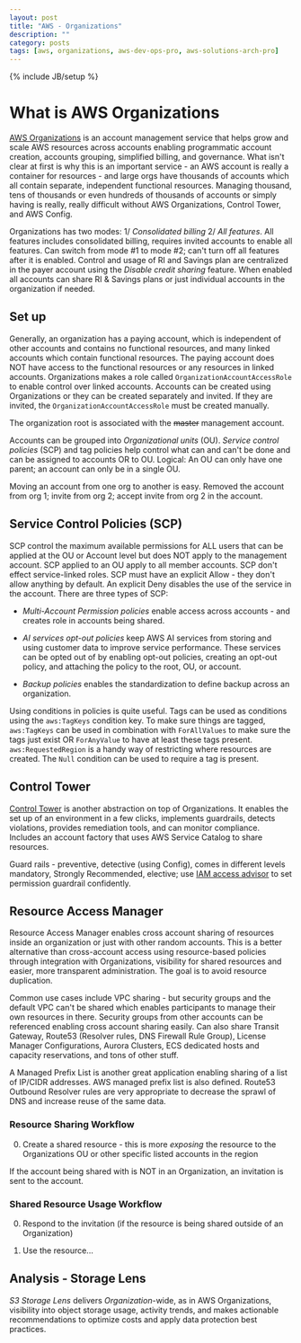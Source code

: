 ```yaml
---
layout: post
title: "AWS - Organizations"
description: ""
category: posts
tags: [aws, organizations, aws-dev-ops-pro, aws-solutions-arch-pro]
---
```

{% include JB/setup %}

# What is AWS Organizations
[AWS Organizations](https://aws.amazon.com/organizations/) is an account management service that helps grow and scale AWS resources across accounts enabling programmatic account creation, accounts grouping, simplified billing, and governance. What isn't clear at first is why this is an important service - an AWS account is really a container for resources - and large orgs have thousands of accounts which all contain separate, independent functional resources. Managing thousand, tens of thousands or even hundreds of thousands of accounts or simply having is really, really difficult without AWS Organizations, Control Tower, and AWS Config. 

Organizations has two modes: 1/ _Consolidated billing_ 2/ _All features_. All features includes consolidated billing, requires invited accounts to enable all features. Can switch from mode #1 to mode #2; can't turn off all features after it is enabled. Control and usage of RI and Savings plan are centralized in the payer account using the _Disable credit sharing_ feature. When enabled all accounts can share RI &amp; Savings plans or just individual accounts in the organization if needed. 

## Set up
Generally, an organization has a paying account, which is independent of other accounts and contains no functional resources, and many linked accounts which contain functional resources. The paying account does NOT have access to the functional resources or any resources in linked accounts. Organizations makes a role called `OrganizationAccountAccessRole` to enable control over linked accounts. Accounts can be created using Organizations or they can be created separately and invited. If they are invited, the `OrganizationAccountAccessRole` must be created manually.

The organization root is associated with the ~~master~~ management account. 

Accounts can be grouped into _Organizational units_ (OU). _Service control policies_ (SCP) and tag policies help control what can and can't be done and can be assigned to accounts OR to OU. Logical: An OU can only have one parent; an account can only be in a single OU.

Moving an account from one org to another is easy. Removed the account from org 1; invite from org 2; accept invite from org 2 in the account.

## Service Control Policies (SCP)
SCP control the maximum available permissions for ALL users that can be applied at the OU or Account level but does NOT apply to the management account. SCP applied to an OU apply to all member accounts. SCP don't effect service-linked roles. SCP must have an explicit Allow - they don't allow anything by default. An explicit Deny disables the use of the service in the account. There are three types of SCP:

- _Multi-Account Permission policies_ enable access across accounts - and creates role in accounts being shared.

- _AI services opt-out policies_ keep AWS AI services from storing and using customer data to improve service performance. These services can be opted out of by enabling opt-out policies, creating an opt-out policy, and attaching the policy to the root, OU, or account.

- _Backup policies_ enables the standardization to define backup across an organization.

Using conditions in policies is quite useful. Tags can be used as conditions using the `aws:TagKeys` condition key. To make sure things are tagged, `aws:TagKeys` can be used in combination with `ForAllValues` to make sure the tags just exist OR `ForAnyValue` to have at least these tags present. `aws:RequestedRegion` is a handy way of restricting where resources are created. The `Null` condition can be used to require a tag is present. 

## Control Tower
[Control Tower](https://docs.aws.amazon.com/controltower/latest/userguide/what-is-control-tower.html) is another abstraction on top of Organizations. It enables the set up of an environment in a few clicks, implements guardrails, detects violations, provides remediation tools, and can monitor compliance. Includes an account factory that uses AWS Service Catalog to share resources. 

Guard rails - preventive, detective (using Config), comes in different levels mandatory, Strongly Recommended, elective; use [IAM access advisor](https://aws.amazon.com/about-aws/whats-new/2019/06/now-use-iam-access-advisor-with-aws-organizations-to-set-permission-guardrails-confidently/) to set permission guardrail confidently.

## Resource Access Manager
Resource Access Manager enables cross account sharing of resources inside an organization or just with other random accounts. This is a better alternative than cross-account access using resource-based policies through integration with Organizations, visibility for shared resources and easier, more transparent administration. The goal is to avoid resource duplication. 

Common use cases include VPC sharing - but security groups and the default VPC can't be shared which enables participants to manage their own resources in there. Security groups from other accounts can be referenced enabling cross account sharing easily. Can also share Transit Gateway, Route53 (Resolver rules, DNS Firewall Rule Group), License Manager Configurations, Aurora Clusters, ECS dedicated hosts and capacity reservations, and tons of other stuff. 

A Managed Prefix List is another great application enabling sharing of a list of IP/CIDR addresses. AWS managed prefix list is also defined. Route53 Outbound Resolver rules are very appropriate to decrease the sprawl of DNS and increase reuse of the same data.

### Resource Sharing Workflow
0. Create a shared resource - this is more _exposing_ the resource to the Organizations OU or other specific listed accounts in the region

If the account being shared with is NOT in an Organization, an invitation is sent to the account.

### Shared Resource Usage Workflow
0. Respond to the invitation (if the resource is being shared outside of an Organization)

0. Use the resource... 

## Analysis - Storage Lens
_S3 Storage Lens_ delivers *Organization*-wide, as in AWS Organizations, visibility into object storage usage, activity trends, and makes actionable recommendations to optimize costs and apply data protection best practices. 

